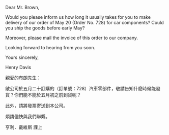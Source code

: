 Dear Mr. Brown,

Would you please inform us how long it usually takes for you to make
delivery of our order of May 20 (Order No. 728) for car components?
Could you ship the goods before early May?

Moreover, please mail the invoice of this order to our company.

Looking forward to hearing from you soon.

Yours sincerely,

Henry Davis

親愛的布朗先生：

敝公司於五月二十訂購的（訂單號：728）汽車零部件，敬請告知什麼時候能發貨？你們能不能於五月初之前到貨呢？

此外，請將發票寄送到本公司。

煩請儘快與我們聯繫。

亨利．戴維斯 謹上
